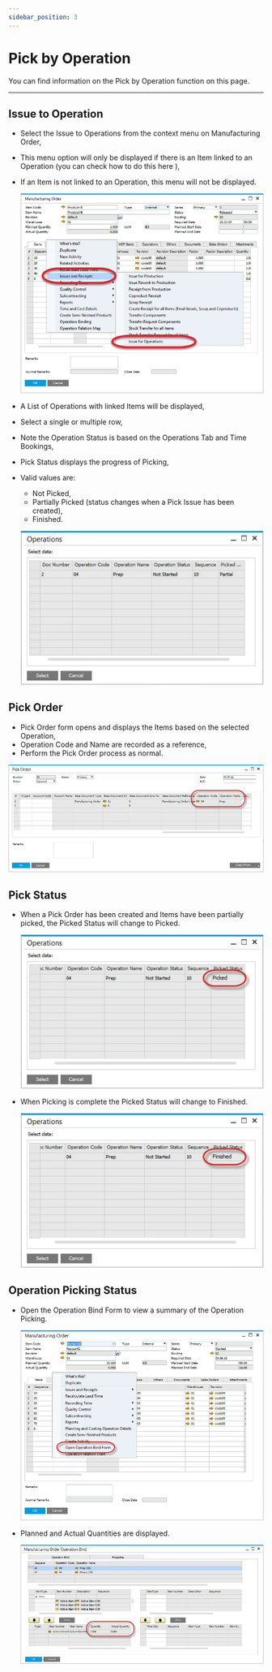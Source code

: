 ```yaml
---
sidebar_position: 3
---
```


# Pick by Operation

You can find information on the Pick by Operation function on this page.

---

## Issue to Operation

- Select the Issue to Operations from the context menu on Manufacturing Order,
- This menu option will only be displayed if there is an Item linked to an Operation (you can check how to do this here <!-- TODO: Add Link -->),
- If an Item is not linked to an Operation, this menu will not be displayed.

  ![Issue for Operations](./media/pick-by-operation/issue-for-operations.webp)

- A List of Operations with linked Items will be displayed,
- Select a single or multiple row,
- Note the Operation Status is based on the Operations Tab and Time Bookings,
- Pick Status displays the progress of Picking,
- Valid values are:
  - Not Picked,
  - Partially Picked (status changes when a Pick Issue has been created),
  - Finished.

  ![Operations](./media/pick-by-operation/operations.webp)

## Pick Order

- Pick Order form opens and displays the Items based on the selected Operation,
- Operation Code and Name are recorded as a reference,
- Perform the Pick Order process as normal.

![Operation code and name](./media/pick-by-operation/operation-code-name.webp)

## Pick Status

- When a Pick Order has been created and Items have been partially picked, the Picked Status will change to Picked.

  ![Operation Picked](./media/pick-by-operation/operation-picked.webp)

- When Picking is complete the Picked Status will change to Finished.

  ![Operation Finished](./media/pick-by-operation/operation-finished.webp)

## Operation Picking Status

- Open the Operation Bind Form to view a summary of the Operation Picking.

  ![Open Operation Bind Form](./media/pick-by-operation/open-operation-bind-form.webp)

- Planned and Actual Quantities are displayed.

  ![Planned and Actual Quantities](./media/pick-by-operation/planned-actual-quantity.webp)
